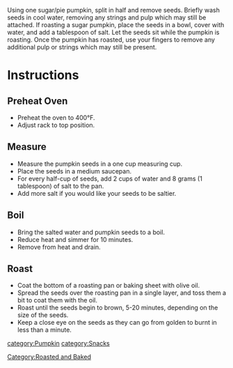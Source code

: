 Using one sugar/pie pumpkin, split in half and remove seeds. Briefly
wash seeds in cool water, removing any strings and pulp which may still
be attached. If roasting a sugar pumpkin, place the seeds in a bowl,
cover with water, and add a tablespoon of salt. Let the seeds sit while
the pumpkin is roasting. Once the pumpkin has roasted, use your fingers
to remove any additional pulp or strings which may still be present.

# Instructions

## Preheat Oven

-   Preheat the oven to 400°F.
-   Adjust rack to top position.

## Measure

-   Measure the pumpkin seeds in a one cup measuring cup.
-   Place the seeds in a medium saucepan.
-   For every half-cup of seeds, add 2 cups of water and 8 grams (1
    tablespoon) of salt to the pan.
-   Add more salt if you would like your seeds to be saltier.

## Boil

-   Bring the salted water and pumpkin seeds to a boil.
-   Reduce heat and simmer for 10 minutes.
-   Remove from heat and drain.

## Roast

-   Coat the bottom of a roasting pan or baking sheet with olive oil.
-   Spread the seeds over the roasting pan in a single layer, and toss
    them a bit to coat them with the oil.
-   Roast until the seeds begin to brown, 5-20 minutes, depending on the
    size of the seeds.
-   Keep a close eye on the seeds as they can go from golden to burnt in
    less than a minute.

[category:Pumpkin](category:Pumpkin "wikilink")
[category:Snacks](category:Snacks "wikilink")

[Category:Roasted and Baked](Category:Roasted_and_Baked "wikilink")